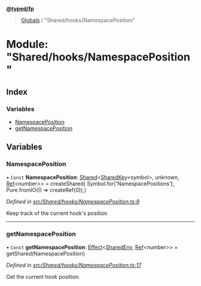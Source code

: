 **[@typed/fp](../README.md)**

> [Globals](../globals.md) / "Shared/hooks/NamespacePosition"

# Module: "Shared/hooks/NamespacePosition"

## Index

### Variables

* [NamespacePosition](_shared_hooks_namespaceposition_.md#namespaceposition)
* [getNamespacePosition](_shared_hooks_namespaceposition_.md#getnamespaceposition)

## Variables

### NamespacePosition

• `Const` **NamespacePosition**: [Shared](_shared_core_model_shared_.shared.md)\<[SharedKey](_shared_core_model_sharedkey_.sharedkey.md)\<symbol>, unknown, [Ref](../interfaces/_shared_ref_ref_.ref.md)\<number>> = createShared( Symbol.for('NamespacePositions'), Pure.fromIO(() => createRef(0)),)

*Defined in [src/Shared/hooks/NamespacePosition.ts:9](https://github.com/TylorS/typed-fp/blob/f129829/src/Shared/hooks/NamespacePosition.ts#L9)*

Keep track of the current hook's position

___

### getNamespacePosition

• `Const` **getNamespacePosition**: [Effect](_effect_effect_.effect.md)\<[SharedEnv](../interfaces/_shared_core_services_sharedenv_.sharedenv.md), [Ref](../interfaces/_shared_ref_ref_.ref.md)\<number>> = getShared(NamespacePosition)

*Defined in [src/Shared/hooks/NamespacePosition.ts:17](https://github.com/TylorS/typed-fp/blob/f129829/src/Shared/hooks/NamespacePosition.ts#L17)*

Get the current hook position.

